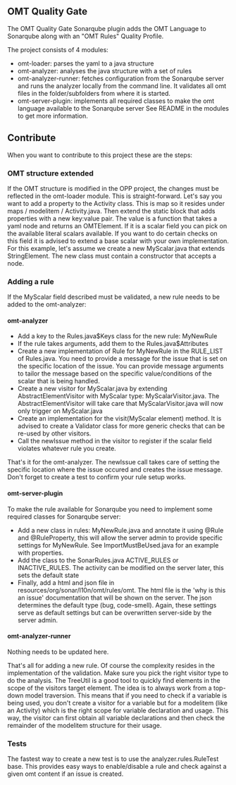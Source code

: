 ## OMT Quality Gate

The OMT Quality Gate Sonarqube plugin adds the OMT Language to Sonarqube along with an "OMT Rules" Quality Profile.

The project consists of 4 modules:

- omt-loader: parses the yaml to a java structure
- omt-analyzer: analyses the java structure with a set of rules
- omt-analyzer-runner: fetches configuration from the Sonarqube server and runs the analyzer locally from the command
  line.
  It validates all omt files in the folder/subfolders from where it is started.
- omt-server-plugin: implements all required classes to make the omt language available to the Sonarqube server
  See README in the modules to get more information.

## Contribute

When you want to contribute to this project these are the steps:

### OMT structure extended

If the OMT structure is modified in the OPP project, the changes must be reflected in the omt-loader module.
This is straight-forward. Let's say you want to add a property to the Activity class. This is map so it resides under
maps / modelitem / Activity.java.
Then extend the static block that adds properties with a new key:value pair. The value is a function that takes a yaml
node
and returns an OMTElement. If it is a scalar field you can pick on the available literal scalars available. If you want
to
do certain checks on this field it is advised to extend a base scalar with your own implementation.
For this example, let's assume we create a new MyScalar.java that extends StringElement. The new class must contain a
constructor
that accepts a node.

### Adding a rule

If the MyScalar field described must be validated, a new rule needs to be added to the omt-analyzer:

#### omt-analyzer

- Add a key to the Rules.java$Keys class for the new rule: MyNewRule
- If the rule takes arguments, add them to the Rules.java$Attributes
- Create a new implementation of Rule for MyNewRule in the RULE_LIST of Rules.java. You need to provide a message
  for the issue that is set on the specific location of the issue. You can provide message arguments to tailor the
  message
  based on the specific value/conditions of the scalar that is being handled.
- Create a new visitor for MyScalar.java by extending AbstractElementVisitor with MyScalar type: MyScalarVisitor.java.
  The AbstractElementVisitor will take care that MyScalarVisitor.java will now only trigger on MyScalar.java
- Create an implementation for the visit(MyScalar element) method. It is advised to create a Validator class for more
  generic
  checks that can be re-used by other visitors.
- Call the newIssue method in the visitor to register if the scalar field violates whatever rule you create.

That's it for the omt-analyzer. The newIssue call takes care of setting the specific location where the issue occured
and creates the
issue message. Don't forget to create a test to confirm your rule setup works.

#### omt-server-plugin
To make the rule available for Sonarqube you need to implement some required classes for Sonarqube server:

- Add a new class in rules: MyNewRule.java and annotate it using @Rule and @RuleProperty, this will allow the server
  admin
  to provide specific settings for MyNewRule. See ImportMustBeUsed.java for an example with properties.
- Add the class to the SonarRules.java ACTIVE_RULES or INACTIVE_RULES. The activity can be modified on the server later,
  this sets the default state
- Finally, add a html and json file in resources/org/sonar/l10n/omt/rules/omt. The html file is the 'why is this an
  issue' documentation
  that will be shown on the server. The json determines the default type (bug, code-smell). Again, these settings serve
  as default settings
  but can be overwritten server-side by the server admin.

#### omt-analyzer-runner

Nothing needs to be updated here.

That's all for adding a new rule. Of course the complexity resides in the implementation of the validation. Make sure
you pick the right visitor type
to do the analysis. The TreeUtil is a good tool to quickly find elements in the scope of the visitors target element.
The idea is to always
work from a top-down model traversion. This means that if you need to check if a variable is being used, you don't
create a visitor
for a variable but for a modelitem (like an Activity) which is the right scope for variable declaration and usage.
This way, the visitor can first obtain all variable declarations and then check the remainder of the modelitem structure
for their usage.

### Tests

The fastest way to create a new test is to use the analyzer.rules.RuleTest base. This provides easy ways to
enable/disable
a rule and check against a given omt content if an issue is created.
